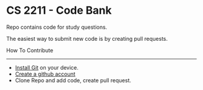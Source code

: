 CS 2211 - Code Bank
===================

Repo contains code for study questions.

The easiest way to submit new code is by creating pull requests.

How To Contribute
_________________

* [Install Git](http://git-scm.com/book/en/Getting-Started-Installing-Git) on your device.
* [Create a github account](https://github.com/join)
* Clone Repo and add code, create pull request.
